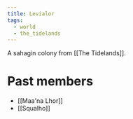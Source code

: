 ```yaml
---
title: Levialor
tags:
  - world
  - the_tidelands
---
```

A sahagin colony from [[The Tidelands]].
# Past members
- [[Maa'na Lhor]]
- [[Squalho]]